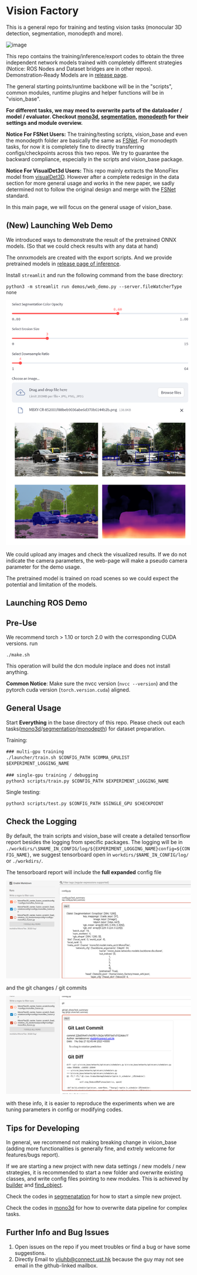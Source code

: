 # Vision Factory

This is a general repo for training and testing vision tasks (monocular 3D detection, segmentation, monodepth and more). 

![image](./docs/vision_base/kitti360_all_on_gif_demo.gif)

This repo contains the training/inference/export codes to obtain the three independent network models trained with completely different strategies (Notice: ROS Nodes and Dataset bridges are in other repos). Demonstration-Ready Models are in [release page](https://github.com/Owen-Liuyuxuan/visionfactory/releases/tag/v1.0).

The general starting points/runtime backbone will be in the "scripts", common modules, runtime plugins and helper functions will be in "vision_base". 

**For different tasks, we may meed to overwrite parts of the dataloader / model / evaluator. Checkout [mono3d], [segmentation], [monodepth] for their settings and module overview.**

**Notice For FSNet Users:** The training/testing scripts, vision_base and even the monodepth folder are basically the same as [FSNet](https://github.com/Owen-Liuyuxuan/FSNet). For monodepth tasks, for now it is completely fine to directly transferring configs/checkpoints across this two repos. We try to guarantee the backward compliance, especially in the scripts and vision_base package.

**Notice For VisualDet3d Users:** This repo mainly extracts the MonoFlex model from [visualDet3D](https://github.com/Owen-Liuyuxuan/visualDet3D). However after a complete redesign in the data section for more general usage and works in the new paper, we sadly determined not to follow the original design and merge with the [FSNet](https://github.com/Owen-Liuyuxuan/FSNet) standard.

In this main page, we will focus on the general usage of vision_base.

## (New) Launching Web Demo

We introduced ways to demonstrate the result of the pretrained ONNX models. (So that we could check results with any data at hand)

The onnxmodels are created with the export scripts. And we provide pretrained models in [release page of inference](https://github.com/Owen-Liuyuxuan/ros2_vision_inference/releases).

Install `streamlit` and run the following command from the base directory:
```
python3 -m streamlit run demos/web_demo.py --server.fileWatcherType none
```

![Alt text](docs/web_demo_image.png)

We could upload any images and check the visualized results. If we do not indicate the camera parameters, the web-page will make a pseudo camera parameter for the demo usage.

The pretrained model is trained on road scenes so we could expect the potential and limitation of the models.

## Launching ROS Demo



## Pre-Use

We recommend torch > 1.10 or torch 2.0 with the corresponding CUDA versions. run 

```
./make.sh
```
This operation will build the dcn module inplace and does not install anything.

**Common Notice**: Make sure the nvcc version (```nvcc --version```) and the pytorch cuda version (```torch.version.cuda```) aligned.

## General Usage

Start **Everything** in the base directory of this repo. Please check out each tasks([mono3d]/[segmentation]/[monodepth]) for dataset preparation.

Training:

```
### multi-gpu training
./launcher/train.sh $CONFIG_PATH $COMMA_GPULIST $EXPERIMENT_LOGGING_NAME

### single-gpu training / debugging
python3 scripts/train.py $CONFIG_PATH $EXPERIMENT_LOGGING_NAME
```

Single testing:
```
python3 scripts/test.py $CONFIG_PATH $SINGLE_GPU $CHECKPOINT
```

## Check the Logging
 
By default, the train scripts and vision_base will create a detailed tensorflow report besides the logging from specific packages. The logging will be in ```./workdirs/\$NAME_IN_CONFIG/log/${EXPERIMENT_LOGGING_NAME}config=${CONFIG_NAME}```, we suggest tensorboard open in ```workdirs/$NAME_IN_CONFIG/log/``` or ```./workdirs/```.

The tensorboard report will include the **full expanded** config file 

![image](./docs/vision_base/tensorboard_config.png)

and the git changes / git commits

![image](./docs/vision_base/tensorboard_git.png)

with these info, it is easier to reproduce the experiments when we are tuning parameters in config or modifying codes.

## Tips for Developing

In general, we recommend not making breaking change in vision_base (adding more functionalities is generally fine, and extrely welcome for features/bugs report).

If we are starting a new project with new data settings / new models / new strategies, it is recommended to start a new folder and overwrite existing classes, and write config files pointing to new modules. This is achieved by [builder](./vision_base/utils/builder.py) and [find_object](./vision_base/utils/utils.py).

Check the codes in [segmenatation](./segmentation/) for how to start a simple new project.

Check the codes in [mono3d](./mono3d/) for how to overwrite data pipeline for complex tasks.

## Further Info and Bug Issues

1. Open issues on the repo if you meet troubles or find a bug or have some suggestions.
2. Directly Email to yliuhb@connect.ust.hk because the guy may not see email in the github-linked mailbox.

[mono3d]:docs/mono3d/readme.md
[segmentation]:docs/segmentation/readme.md
[monodepth]:docs/monodepth/readme.md